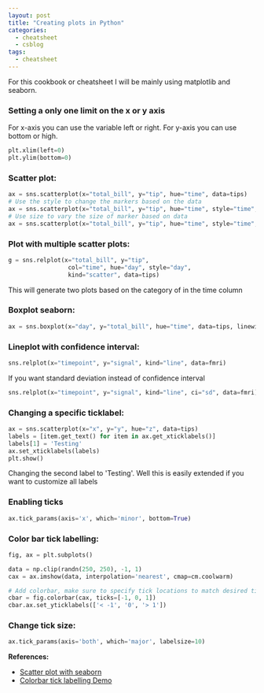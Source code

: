 ```yaml
---
layout: post
title: "Creating plots in Python"
categories:
  - cheatsheet
  - csblog
tags:
  - cheatsheet
---
```


For this cookbook or cheatsheet I will be mainly using matplotlib and seaborn.


### Setting a only one limit on the x or y axis
For x-axis you can use the variable left or right. For y-axis you can use bottom or high. 
```python
plt.xlim(left=0)
plt.ylim(bottom=0)
```

### Scatter plot:
```python
ax = sns.scatterplot(x="total_bill", y="tip", hue="time", data=tips)
# Use the style to change the markers based on the data 
ax = sns.scatterplot(x="total_bill", y="tip", hue="time", style="time", data=tips)
# Use size to vary the size of marker based on data
ax = sns.scatterplot(x="total_bill", y="tip", hue="time", style="time", size="size", data=tips)
```

### Plot with multiple scatter plots:
```python
g = sns.relplot(x="total_bill", y="tip",
                 col="time", hue="day", style="day",
                 kind="scatter", data=tips)
```
This will generate two plots based on the category of in the time column

### Boxplot seaborn:
```python
ax = sns.boxplot(x="day", y="total_bill", hue="time", data=tips, linewidth=2.5)
```

### Lineplot with confidence interval:
```python
sns.relplot(x="timepoint", y="signal", kind="line", data=fmri)
```
If you want standard deviation instead of confidence interval
```python
sns.relplot(x="timepoint", y="signal", kind="line", ci="sd", data=fmri)
```

### Changing a specific ticklabel:
```python
ax = sns.scatterplot(x="x", y="y", hue="z", data=tips)
labels = [item.get_text() for item in ax.get_xticklabels()]
labels[1] = 'Testing'
ax.set_xticklabels(labels)
plt.show()
```
Changing the second label to 'Testing'. Well this is easily extended if you want to customize all labels


### Enabling ticks
```python
ax.tick_params(axis='x', which='minor', bottom=True)
```

### Color bar tick labelling:
```python
fig, ax = plt.subplots()

data = np.clip(randn(250, 250), -1, 1)
cax = ax.imshow(data, interpolation='nearest', cmap=cm.coolwarm)

# Add colorbar, make sure to specify tick locations to match desired ticklabels
cbar = fig.colorbar(cax, ticks=[-1, 0, 1])
cbar.ax.set_yticklabels(['< -1', '0', '> 1']) 
```

### Change tick size:
```python
ax.tick_params(axis='both', which='major', labelsize=10)
```

**References:**
- [Scatter plot with seaborn](https://seaborn.pydata.org/generated/seaborn.scatterplot.html)
- [Colorbar tick labelling Demo](https://matplotlib.org/3.1.1/gallery/ticks_and_spines/colorbar_tick_labelling_demo.html)
